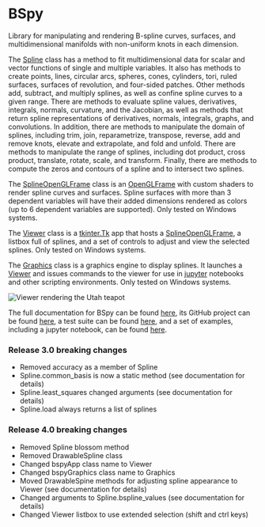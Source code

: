 # BSpy
Library for manipulating and rendering B-spline curves, surfaces, and multidimensional manifolds with non-uniform knots in each dimension.

The [Spline](https://ericbrec.github.io/BSpy/bspy/spline.html) class has a method to fit multidimensional data for 
scalar and vector functions of single and multiple variables. It also has methods to create points, lines, circular arcs, spheres, cones, cylinders, tori, ruled surfaces, surfaces of revolution, and four-sided patches. 
Other methods add, subtract, and multiply splines, as well as confine spline curves to a given range. 
There are methods to evaluate spline values, derivatives, integrals, normals, curvature, and the Jacobian, as well as methods that return spline representations of derivatives, normals, integrals, graphs, and convolutions. In addition, there are methods to manipulate the domain of splines, including trim, join, reparametrize, transpose, reverse, add and remove knots, elevate and extrapolate, and fold and unfold. There are methods to manipulate the range of splines, including dot product, cross product, translate, rotate, scale, and transform. Finally, there are methods to compute the zeros and contours of a spline and to intersect two splines.

The [SplineOpenGLFrame](https://ericbrec.github.io/BSpy/bspy/splineOpenGLFrame.html) class is an 
[OpenGLFrame](https://pypi.org/project/pyopengltk/) with custom shaders to render spline curves and surfaces. Spline surfaces with more 
than 3 dependent variables will have their added dimensions rendered as colors (up to 6 dependent variables are supported). Only tested on Windows systems.


The [Viewer](https://ericbrec.github.io/BSpy/bspy/viewer.html) class is a 
[tkinter.Tk](https://docs.python.org/3/library/tkinter.html) app that hosts a 
[SplineOpenGLFrame](https://ericbrec.github.io/BSpy/bspy/splineOpenGLFrame.html), 
a listbox full of splines, and a set of controls to adjust and view the selected splines. Only tested on Windows systems.

The [Graphics](https://ericbrec.github.io/BSpy/bspy/viewer.html#Graphics) class is a graphics engine to display splines.
It launches a [Viewer](https://ericbrec.github.io/BSpy/bspy/viewer.html) and issues commands to the viewer for use 
in [jupyter](https://jupyter.org/) notebooks and other scripting environments. Only tested on Windows systems.

![Viewer rendering the Utah teapot](https://ericbrec.github.io/BSpy/viewer.png "Viewer rendering the Utah teapot")

The full documentation for BSpy can be found [here](https://ericbrec.github.io/BSpy), its GitHub project can be found 
[here](https://github.com/ericbrec/BSpy), a test suite can be found [here](https://github.com/ericbrec/BSpy/tree/main/tests), and
a set of examples, including a jupyter notebook, can be found [here](https://github.com/ericbrec/BSpy/tree/main/examples).

### Release 3.0 breaking changes
* Removed accuracy as a member of Spline
* Spline.common_basis is now a static method (see documentation for details)
* Spline.least_squares changed arguments (see documentation for details)
* Spline.load always returns a list of splines

### Release 4.0 breaking changes
* Removed Spline blossom method
* Removed DrawableSpline class
* Changed bspyApp class name to Viewer
* Changed bspyGraphics class name to Graphics
* Moved DrawableSpine methods for adjusting spline appearance to Viewer (see documentation for details)
* Changed arguments to Spline.bspline_values (see documentation for details)
* Changed Viewer listbox to use extended selection (shift and ctrl keys)
